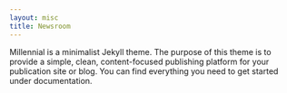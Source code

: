```yaml
---
layout: misc
title: Newsroom
---
```


Millennial is a minimalist Jekyll theme. The purpose of this theme is to provide a simple, clean, content-focused publishing platform for your publication site or blog. You can find everything you need to get started under documentation.
